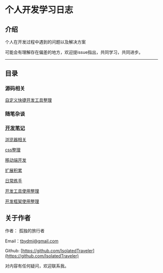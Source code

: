 # 个人开发学习日志

## 介绍

个人在开发过程中遇到的问题以及解决方案

可能会有理解存在偏差的地方，欢迎提issue指出，共同学习，共同进步。

---

## 目录

### 源码相关

[自定义快捷开发工具整理](https://github.com/IsolatedTraveler/DevTools)

### 随笔杂谈

[//]: [读书笔记](./fragment/readBook.MarkDown)

[comment]: [爱的艺术笔记](./fragment/readBook/爱的艺术笔记.MarkDown)

### [开发笔记](./note/index.MarkDown)

[浏览器相关](./note/browser/index.MarkDown)

[css整理](./note/css/index.MarkDown)

[移动端开发](./note/mobile/index.MarkDown)

[扩展积累](./note/extend/index.MarkDown)

[日常练手](./note/dev/index.MarkDown)

[开发工具使用整理](./tool/tool.MarkDown)

[开发框架使用整理](./note/iframe/index.MarkDown)

## 关于作者

作者： 孤独的旅行者

Email：tbydmi@gmail.com

Github: [https://github.com/IsolatedTraveler](https://github.com/IsolatedTraveler)

对内容有任何疑问，欢迎联系我。